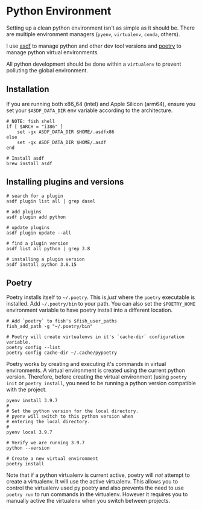 # Python Environment

Setting up a clean python environment isn't as simple as it should be. There are
multiple environment managers (`pyenv`, `virtualenv`, `conda`, others).

I use [asdf](https://asdf-vm.com/) to manage python and other dev tool versions
and [poetry](https://python-poetry.org/) to manage python virtual environments.

All python development should be done within a `virtualenv` to prevent polluting
the global environment.

## Installation

If you are running both x86_64 (intel) and Apple Silicon (arm64), ensure you set
your `$ASDF_DATA_DIR` env variable according to the architecture.

```shell
# NOTE: fish shell
if [ $ARCH = "i386" ]
    set -gx ASDF_DATA_DIR $HOME/.asdfx86
else
    set -gx ASDF_DATA_DIR $HOME/.asdf
end

# Install asdf
brew install asdf
```

## Installing plugins and versions

```shell
# search for a plugin
asdf plugin list all | grep dasel

# add plugins
asdf plugin add python

# update plugins
asdf plugin update --all

# find a plugin version
asdf list all python | grep 3.8

# installing a plugin version
asdf install python 3.8.15
```

## Poetry

Poetry installs itself to `~/.poetry`. This is *just* where the `poetry`
executable is installed. Add `~/.poetry/bin` to your path. You can also set the
`$POETRY_HOME` environment variable to have poetry install into a different
location.

```shell
# Add `poetry` to fish's $fish_user_paths
fish_add_path -g "~/.poetry/bin"

# Poetry will create virtualenvs in it's `cache-dir` configuration variable.
poetry config --list
poetry config cache-dir ~/.cache/pypoetry
```

Poetry works by creating and executing it's commands in virtual environments. A
virtual environment is created using the current python version. Therefore,
before creating the virtual environment (using `poetry init` or `poetry
install`, you need to be running a python version compatible with the project.

```shell
pyenv install 3.9.7
#
# Set the python version for the local directory.
# pyenv will switch to this python version when
# entering the local directory.
#
pyenv local 3.9.7

# Verify we are running 3.9.7
python --version

# Create a new virtual environment
poetry install
```

Note that if a python virtualenv is current active, poetry will *not* attempt to
create a virtualenv. It will use the active virtualenv. This allows you to
control the virtualenv used py poetry and also prevents the need to use `poetry
run` to run commands in the virtualenv. However it requires you to manually
active the virtualenv when you switch between projects.
